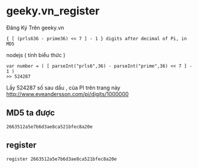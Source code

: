 # geeky.vn_register
Đăng Ký Trên geeky.vn
```
{ [ (prls636 - prime36) << 7 ] - 1 } digits after decimal of Pi, in MD5
```

nodejs ( tính biểu thức )
```
var number = ( [ parseInt("prls6",36) - parseInt("prime",36) << 7 ] - 1 )
>> 524287
```

Lấy 524287 số sau dấu , của PI trên trang này
http://www.eveandersson.com/pi/digits/1000000


## MD5 ta được 
```
2663512a5e7b6d3ae8ca521bfec8a20e
```

## register
```
register 2663512a5e7b6d3ae8ca521bfec8a20e
```